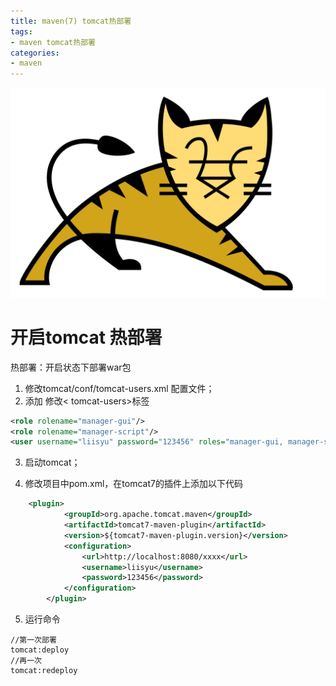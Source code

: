 ```yaml
---
title: maven(7) tomcat热部署
tags: 
- maven tomcat热部署
categories:
- maven
---
```


![tomcat](https://raw.githubusercontent.com/FameLsy/Images/master/hexo/tomcat.png)

# 开启tomcat 热部署

热部署：开启状态下部署war包

1. 修改tomcat/conf/tomcat-users.xml 配置文件；
2. 添加
修改< tomcat-users>标签
```xml
<role rolename="manager-gui"/>
<role rolename="manager-script"/>
<user username="liisyu" password="123456" roles="manager-gui, manager-script"/>
```

3. 启动tomcat；

4. 修改项目中pom.xml，在tomcat7的插件上添加以下代码

```xml
	<plugin>
  			<groupId>org.apache.tomcat.maven</groupId>
  			<artifactId>tomcat7-maven-plugin</artifactId>
  			<version>${tomcat7-maven-plugin.version}</version>
  			<configuration>
  				<url>http://localhost:8080/xxxx</url>
  				<username>liisyu</username>
  				<password>123456</password>
  			</configuration>
  		</plugin>
```

5. 运行命令
```
//第一次部署
tomcat:deploy
//再一次
tomcat:redeploy
```